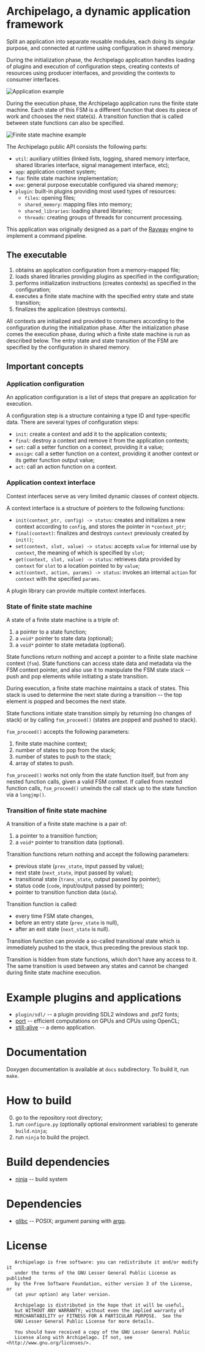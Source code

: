 # Archipelago, a dynamic application framework

Split an application into separate reusable modules, each doing its singular purpose,
and connected at runtime using configuration in shared memory.

During the initialization phase, the Archipelago application
handles loading of plugins and execution of configuration steps,
creating contexts of resources using producer interfaces,
and providing the contexts to consumer interfaces.

![Application example](docs/app_example.png)

During the execution phase, the Archipelago application runs the finite state machine.
Each state of this FSM is a different function that does its piece of work and chooses the next state(s).
A transition function that is called between state functions can also be specified.

![Finite state machine example](docs/fsm_example.png)

The Archipelago public API consists the following parts:

* `util`: auxiliary utilities (linked lists, logging, shared memory interface, shared libraries interface, signal management interface, etc);
* `app`: application context system;
* `fsm`: finite state machine implementation;
* `exe`: general purpose executable configured via shared memory;
* `plugin`: built-in plugins providing most used types of resources:
    - `files`: opening files;
    - `shared_memory`: mapping files into memory;
    - `shared_libraries`: loading shared libraries;
    - `threads`: creating groups of threads for concurrent processing.

This application was originally designed as a part of
the [Rayway](https://github.com/ivanp7/rayway) engine to implement a command pipeline.

## The executable

1. obtains an application configuration from a memory-mapped file;
2. loads shared libraries providing plugins as specified in the configuration;
3. performs initialization instructions (creates contexts) as specified in the configuration;
4. executes a finite state machine with the specified entry state and state transition;
5. finalizes the application (destroys contexts).

All contexts are initialized and provided to consumers according to the configuration during the initialization phase.
After the initialization phase comes the execution phase, during which a finite state machine is run as described below.
The entry state and state transition of the FSM are specified by the configuration in shared memory.

## Important concepts

### Application configuration

An application configuration is a list of steps that prepare an application for execution.

A configuration step is a structure containing a type ID and type-specific data.
There are several types of configuration steps:

* `init`: create a context and add it to the application contexts;
* `final`: destroy a context and remove it from the application contexts;
* `set`: call a setter function on a context, providing it a value;
* `assign`: call a setter function on a context, providing it another context or its getter function output value;
* `act`: call an action function on a context.

### Application context interface

Context interfaces serve as very limited dynamic classes of context objects.

A context interface is a structure of pointers to the following functions:

* `init(context_ptr, config) -> status`: creates and initializes a new context according to `config`, and stores the pointer in `*context_ptr`;
* `final(context)`: finalizes and destroys `context` previously created by `init()`;
* `set(context, slot, value) -> status`: accepts `value` for internal use by `context`, the meaning of which is specified by `slot`;
* `get(context, slot, value) -> status`: retrieves data provided by `context` for `slot` to a location pointed to by `value`;
* `act(context, action, params) -> status`: invokes an internal `action` for `context` with the specified `params`.

A plugin library can provide multiple context interfaces.

### State of finite state machine

A state of a finite state machine is a triple of:
1. a pointer to a state function;
2. a `void*` pointer to state data (optional);
3. a `void*` pointer to state metadata (optional).

State functions return nothing and accept a pointer to a finite state machine context (`fsm`).
State functions can access state data and metadata via the FSM context pointer,
and also use it to manipulate the FSM state stack -- push and pop elements while initiating a state transition.

During execution, a finite state machine maintains a stack of states.
This stack is used to determine the next state during a transition -- the top element is popped and becomes the next state.

State functions initiate state transition simply by returning (no changes of stack) or by calling `fsm_proceed()` (states are popped and pushed to stack).

`fsm_proceed()` accepts the following parameters:
1. finite state machine context;
2. number of states to pop from the stack;
3. number of states to push to the stack;
4. array of states to push.

`fsm_proceed()` works not only from the state function itself, but from any nested function calls, given a valid FSM context.
If called from nested function calls, `fsm_proceed()` unwinds the call stack up to the state function via a `longjmp()`.

### Transition of finite state machine

A transition of a finite state machine is a pair of:
1. a pointer to a transition function;
2. a `void*` pointer to transition data (optional).

Transition functions return nothing and accept the following parameters:

* previous state (`prev_state`, input passed by value);
* next state (`next_state`, input passed by value);
* transitional state (`trans_state`, output passed by pointer);
* status code (`code`, input/output passed by pointer);
* pointer to transition function data (`data`).

Transition function is called:
* every time FSM state changes,
* before an entry state (`prev_state` is null),
* after an exit state (`next_state` is null).

Transition function can provide a so-called transitional state
which is immediately pushed to the stack, thus preceding the previous stack top.

Transition is hidden from state functions, which don't have any access to it.
The same transition is used between any states and cannot be changed during finite state machine execution.

# Example plugins and applications

* `plugin/sdl/` -- a plugin providing SDL2 windows and .psf2 fonts;
* [port](https://github.com/ivanp7/port) -- efficient computations on GPUs and CPUs using OpenCL;
* [still-alive](https://github.com/ivanp7/still-alive) -- a demo application.

# Documentation

Doxygen documentation is available at `docs` subdirectory. To build it, run `make`.

# How to build

0. go to the repository root directory;
1. run `configure.py` (optionally optional environment variables) to generate `build.ninja`;
2. run `ninja` to build the project.

# Build dependencies

* [ninja](https://ninja-build.org/) -- build system

# Dependencies

* [glibc](https://www.gnu.org/software/libc/) -- POSIX; argument parsing with [argp](https://www.gnu.org/software/libc/manual/html_node/Argp.html).

# License

```
   Archipelago is free software: you can redistribute it and/or modify it
   under the terms of the GNU Lesser General Public License as published
   by the Free Software Foundation, either version 3 of the License, or
   (at your option) any later version.

   Archipelago is distributed in the hope that it will be useful,
   but WITHOUT ANY WARRANTY; without even the implied warranty of
   MERCHANTABILITY or FITNESS FOR A PARTICULAR PURPOSE.  See the
   GNU Lesser General Public License for more details.

   You should have received a copy of the GNU Lesser General Public
   License along with Archipelago. If not, see <http://www.gnu.org/licenses/>.
```

